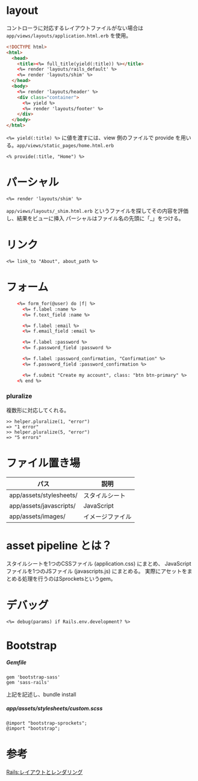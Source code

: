 
# layout

コントローラに対応するレイアウトファイルがない場合は ```app/views/layouts/application.html.erb``` を使用。

```html
<!DOCTYPE html>
<html>
  <head>
    <title><%= full_title(yield(:title)) %></title>
    <%= render 'layouts/rails_default' %>
    <%= render 'layouts/shim' %>
  </head>
  <body>
    <%= render 'layouts/header' %>
    <div class="container">
      <%= yield %>
      <%= render 'layouts/footer' %>
    </div>
  </body>
</html>
```

```<%= yield(:title) %>``` に値を渡すには、view 側のファイルで provide を用いる。``` app/views/static_pages/home.html.erb ```

```
<% provide(:title, "Home") %>
```

# パーシャル

```
<%= render 'layouts/shim' %>
```

```app/views/layouts/_shim.html.erb``` というファイルを探してその内容を評価し、結果をビューに挿入
パーシャルはファイル名の先頭に「_」をつける。

# リンク

```
<%= link_to "About", about_path %>
```

# フォーム

```html
    <%= form_for(@user) do |f| %>
      <%= f.label :name %>
      <%= f.text_field :name %>

      <%= f.label :email %>
      <%= f.email_field :email %>

      <%= f.label :password %>
      <%= f.password_field :password %>

      <%= f.label :password_confirmation, "Confirmation" %>
      <%= f.password_field :password_confirmation %>

      <%= f.submit "Create my account", class: "btn btn-primary" %>
    <% end %>
```

### pluralize

複数形に対応してくれる。

```
>> helper.pluralize(1, "error")
=> "1 error"
>> helper.pluralize(5, "error")
=> "5 errors"
```

# ファイル置き場

|パス|説明|
|---|---|
|app/assets/stylesheets/|スタイルシート|
|app/assets/javascripts/|JavaScript|
|app/assets/images/|イメージファイル|

# asset pipeline とは？

スタイルシートを1つのCSSファイル (application.css) にまとめ、
JavaScriptファイルを1つのJSファイル (javascripts.js) にまとめる。
実際にアセットをまとめる処理を行うのはSprocketsというgem。

# デバッグ

```
<%= debug(params) if Rails.env.development? %>
```

# Bootstrap

##### Gemfile

```
gem 'bootstrap-sass'
gem 'sass-rails'
```

上記を記述し、bundle install

##### app/assets/stylesheets/custom.scss

```
@import "bootstrap-sprockets";
@import "bootstrap";
```

# 参考

[Rails:レイアウトとレンダリング](https://railsguides.jp/layouts_and_rendering.html)
